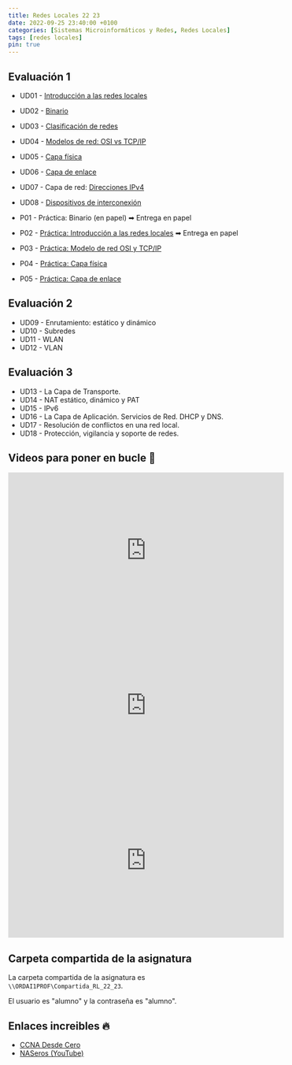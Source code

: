 ```yaml
---
title: Redes Locales 22 23
date: 2022-09-25 23:40:00 +0100
categories: [Sistemas Microinformáticos y Redes, Redes Locales]
tags: [redes locales]
pin: true
---
```


<style>
  .post h1, .post-content h2, .post-content h3, .post-content h4, a{
    color: var(--redes-locales-color);
  }
</style>

## Evaluación 1

- UD01 - [Introducción a las redes locales](/posts/introduccion-redes-locales/)
- UD02 - [Binario](/posts/binario/)
- UD03 - [Clasificación de redes](/posts/clasificacion-de-redes/)
- UD04 - [Modelos de red: OSI vs TCP/IP](/posts/modelos-red-osi-vs-tcp-ip/)
- UD05 - [Capa física](/posts/instalacion-fisica-de-una-red/)
- UD06 - [Capa de enlace](/posts/capa-enlace/)
- UD07 - Capa de red: [Direcciones IPv4](/posts/direcciones-ipv4/)
- UD08 - [Dispositivos de interconexión](/posts/dispositivos-especificos-de-la-red-local/)

- P01 - Práctica: Binario (en papel) ➡ Entrega en papel
- P02 - [Práctica: Introducción a las redes locales](/posts/practica-introduccion-redes-locales/) ➡ Entrega en papel
- P03 - [Práctica: Modelo de red OSI y TCP/IP](/posts/practica-modelos-red-osi-vs-tcp-ip)
- P04 - [Práctica: Capa física](/posts/practica-capa-fisica/)
- P05 - [Práctica: Capa de enlace](/posts/practica-capa-enlace/)

## Evaluación 2

- UD09 - Enrutamiento: estático y dinámico
- UD10 - Subredes
- UD11 - WLAN
- UD12 - VLAN

## Evaluación 3

- UD13 - La Capa de Transporte.
- UD14 - NAT estático, dinámico y PAT
- UD15 - IPv6
- UD16 - La Capa de Aplicación. Servicios de Red. DHCP y DNS.
- UD17 - Resolución de conflictos en una red local.
- UD18 - Protección, vigilancia y soporte de redes.

## Videos para poner en bucle 🔁

<iframe width="560" height="315" src="https://www.youtube.com/embed/gVUE2IDwWA0" title="YouTube video player" frameborder="0" allow="accelerometer; autoplay; clipboard-write; encrypted-media; gyroscope; picture-in-picture" allowfullscreen></iframe>

<iframe width="560" height="315" src="https://www.youtube.com/embed/HeZWcZmrQUY" title="YouTube video player" frameborder="0" allow="accelerometer; autoplay; clipboard-write; encrypted-media; gyroscope; picture-in-picture" allowfullscreen></iframe>

<iframe width="560" height="315" src="https://www.youtube.com/embed/iNh-62Mf0O4" title="YouTube video player" frameborder="0" allow="accelerometer; autoplay; clipboard-write; encrypted-media; gyroscope; picture-in-picture" allowfullscreen></iframe>

## Carpeta compartida de la asignatura

La carpeta compartida de la asignatura es `\\ORDAI1PROF\Compartida_RL_22_23`.

El usuario es "alumno" y la contraseña es "alumno".

## Enlaces increibles 🔥

- [CCNA Desde Cero](https://ccnadesdecero.com/)
- [NASeros (YouTube)](https://www.youtube.com/c/Naseros)
